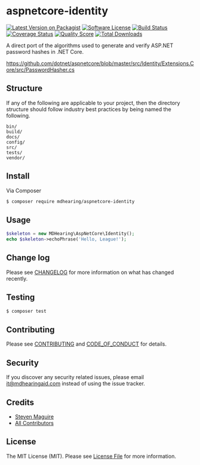 # aspnetcore-identity

[![Latest Version on Packagist][ico-version]][link-packagist]
[![Software License][ico-license]](LICENSE.md)
[![Build Status][ico-travis]][link-travis]
[![Coverage Status][ico-scrutinizer]][link-scrutinizer]
[![Quality Score][ico-code-quality]][link-code-quality]
[![Total Downloads][ico-downloads]][link-downloads]

A direct port of the algorithms used to generate and verify ASP.NET password hashes in .NET Core.

https://github.com/dotnet/aspnetcore/blob/master/src/Identity/Extensions.Core/src/PasswordHasher.cs

## Structure

If any of the following are applicable to your project, then the directory structure should follow industry best practices by being named the following.

```
bin/
build/
docs/
config/
src/
tests/
vendor/
```


## Install

Via Composer

``` bash
$ composer require mdhearing/aspnetcore-identity
```

## Usage

``` php
$skeleton = new MDHearing\AspNetCore\Identity();
echo $skeleton->echoPhrase('Hello, League!');
```

## Change log

Please see [CHANGELOG](CHANGELOG.md) for more information on what has changed recently.

## Testing

``` bash
$ composer test
```

## Contributing

Please see [CONTRIBUTING](CONTRIBUTING.md) and [CODE_OF_CONDUCT](CODE_OF_CONDUCT.md) for details.

## Security

If you discover any security related issues, please email it@mdhearingaid.com instead of using the issue tracker.

## Credits

- [Steven Maguire][link-author]
- [All Contributors][link-contributors]

## License

The MIT License (MIT). Please see [License File](LICENSE.md) for more information.

[ico-version]: https://img.shields.io/packagist/v/mdhearing/aspnetcore-identity.svg?style=flat-square
[ico-license]: https://img.shields.io/badge/license-MIT-brightgreen.svg?style=flat-square
[ico-travis]: https://img.shields.io/travis/mdhearing/aspnetcore-identity/master.svg?style=flat-square
[ico-scrutinizer]: https://img.shields.io/scrutinizer/coverage/g/mdhearing/aspnetcore-identity.svg?style=flat-square
[ico-code-quality]: https://img.shields.io/scrutinizer/g/mdhearing/aspnetcore-identity.svg?style=flat-square
[ico-downloads]: https://img.shields.io/packagist/dt/mdhearing/aspnetcore-identity.svg?style=flat-square

[link-packagist]: https://packagist.org/packages/mdhearing/aspnetcore-identity
[link-travis]: https://travis-ci.org/mdhearing/aspnetcore-identity
[link-scrutinizer]: https://scrutinizer-ci.com/g/mdhearing/aspnetcore-identity/code-structure
[link-code-quality]: https://scrutinizer-ci.com/g/mdhearing/aspnetcore-identity
[link-downloads]: https://packagist.org/packages/mdhearing/aspnetcore-identity
[link-author]: https://github.com/stevenmaguire
[link-contributors]: ../../contributors
